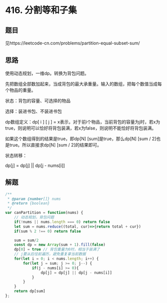 # 416. 分割等和子集

## 题目

见https://leetcode-cn.com/problems/partition-equal-subset-sum/

## 思路

使用动态规划，一维dp。转换为背包问题。

先把数组全部数加起来，当成背包的最大承重量。输入的数组，把每个数值当成每个物品的重量。

状态：背包的容量、可选择的物品

选择：装进书包、不装进书包

dp数组定义：dp[ i ] [ j ] = x表示，对于前i个物品，当前背包的容量为j时，若x为true，则说明可以恰好将背包装满，若x为false，则说明不能恰好将背包装满。

如果这个数组得到的结果是true，即dp[N] [sum]是true，那么dp[N] [sum / 2]也是true。所以直接求dp[N] [sum / 2]的结果即可。

状态转移：

dp[j] = dp[j] || dp[j - nums[i]]

## 解题

```javascript
/**
 * @param {number[]} nums
 * @return {boolean}
 */
var canPartition = function(nums) {
    // 动态规划，背包问题
    if(!nums || nums.length === 0) return false
    let sum = nums.reduce((total, cur)=>{return total + cur})
    if(sum % 2 !== 0) return false

    sum = sum/2
    const dp = new Array(sum + 1).fill(false)
    dp[0] = true // 背包重量为0时，相当于装满了
    // j要从后往前遍历，避免重复拿当前数据
    for(let i = 0; i < nums.length; i++) {
        for(let j = sum; j >= 0; j--) {
            if(j - nums[i] >= 0){
                dp[j] = dp[j] || dp[j - nums[i]]
            }
        }
    }
    return dp[sum]
};
```